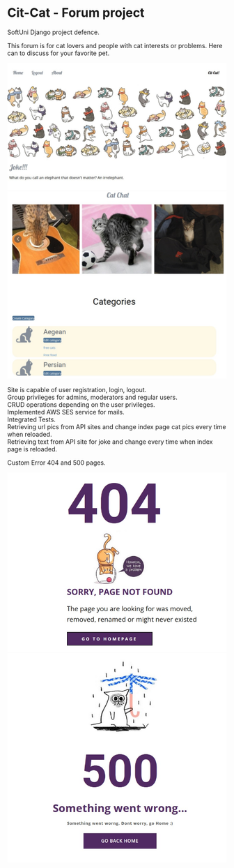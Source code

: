 # Cit-Cat - Forum project
SoftUni Django project defence.


This forum is for cat lovers and people with cat interests or problems. Here can to discuss for your favorite pet.

<img src="https://github.com/iceburned/Cit-Cat/blob/master/static/media/cats1.jpg" alt="" title="" />
<img src="https://github.com/iceburned/Cit-Cat/blob/master/static/media/cats2.jpg" alt="" title="" />



Site is capable of user registration, login, logout.<br>
Group privileges for admins, moderators and regular users.<br>
CRUD operations depending on the user privileges.<br>
Implemented AWS SES service for mails.<br>
Integrated Tests.<br>
Retrieving url pics from API sites and change index page cat pics every time when reloaded.<br>
Retrieving text from API site for joke and change every time when index page is reloaded.<br>


Custom Error 404 and 500 pages.<br>

<img src="https://github.com/iceburned/Cit-Cat/blob/master/static/media/404_example.jpg" alt="" title="" />
<img src="https://github.com/iceburned/Cit-Cat/blob/master/static/media/500_example.jpg" alt="" title="" />

